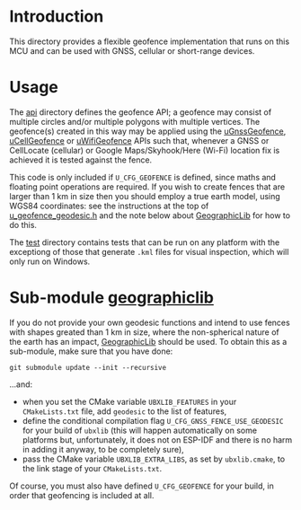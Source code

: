 # Introduction
This directory provides a flexible geofence implementation that runs on this MCU and can be used with GNSS, cellular or short-range devices.

# Usage
The [api](api) directory defines the geofence API; a geofence may consist of multiple circles and/or multiple polygons with multiple vertices.  The geofence(s) created in this way may be applied using the [uGnssGeofence](/gnss/api/u_gnss_geofence.h), [uCellGeofence](/cell/api/u_cell_geofence.h) or [uWifiGeofence](/wifi/api/u_wifi_geofence.h) APIs such that, whenever a GNSS or CellLocate (cellular) or Google Maps/Skyhook/Here (Wi-Fi) location fix is achieved it is tested against the fence.

This code is only included if `U_CFG_GEOFENCE` is defined, since maths and floating point operations are required.  If you wish to create fences that are larger than 1 km in size then you should employ a true earth model, using WGS84 coordinates: see the instructions at the top of [u_geofence_geodesic.h](api/u_geofence_geodesic.h) and the note below about [GeographicLib](https://github.com/geographiclib) for how to do this.

The [test](test) directory contains tests that can be run on any platform with the exceptiong of those that generate `.kml` files for visual inspection, which will only run on Windows.

# Sub-module [geographiclib](https://github.com/geographiclib)
If you do not provide your own geodesic functions and intend to use fences with shapes greated than 1 km in size, where the non-spherical nature of the earth has an impact, [GeographicLib](https://github.com/geographiclib) should be used.  To obtain this as a sub-module, make sure that you have done:

`git submodule update --init --recursive`

...and:

- when you set the CMake variable `UBXLIB_FEATURES` in your `CMakeLists.txt` file, add `geodesic` to the list of features,
- define the conditional compilation flag `U_CFG_GNSS_FENCE_USE_GEODESIC` for your build of `ubxlib` (this will happen automatically on some platforms but, unfortunately, it does not on ESP-IDF and there is no harm in adding it anyway, to be completely sure),
- pass the CMake variable `UBXLIB_EXTRA_LIBS`, as set by `ubxlib.cmake`, to the link stage of your `CMakeLists.txt`.

Of course, you must also have defined `U_CFG_GEOFENCE` for your build, in order that geofencing is included at all.